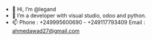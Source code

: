 - 👋 Hi, I’m @legand
- 👀 I’m a developer with visual studio, odoo and python.
- 📫 Phone : +249995600690 - +249117793409
      Email : ahmedawad27@gmail.com

<!---
legand/legand is a ✨ special ✨ repository because its `README.md` (this file) appears on your GitHub profile.
You can click the Preview link to take a look at your changes.
--->
